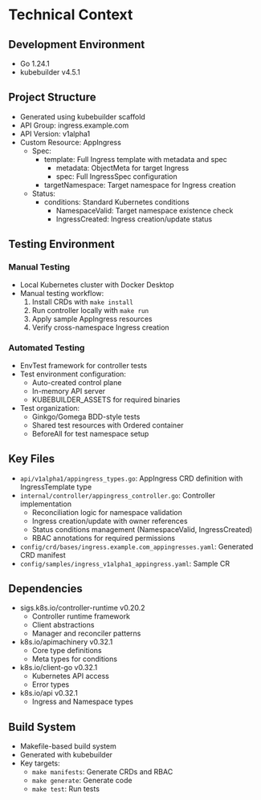 # Technical Context

## Development Environment
- Go 1.24.1
- kubebuilder v4.5.1

## Project Structure
- Generated using kubebuilder scaffold
- API Group: ingress.example.com
- API Version: v1alpha1
- Custom Resource: AppIngress
  - Spec:
    - template: Full Ingress template with metadata and spec
      - metadata: ObjectMeta for target Ingress
      - spec: Full IngressSpec configuration
    - targetNamespace: Target namespace for Ingress creation
  - Status:
    - conditions: Standard Kubernetes conditions
      - NamespaceValid: Target namespace existence check
      - IngressCreated: Ingress creation/update status

## Testing Environment
### Manual Testing
- Local Kubernetes cluster with Docker Desktop
- Manual testing workflow:
  1. Install CRDs with `make install`
  2. Run controller locally with `make run`
  3. Apply sample AppIngress resources
  4. Verify cross-namespace Ingress creation

### Automated Testing
- EnvTest framework for controller tests
- Test environment configuration:
  - Auto-created control plane
  - In-memory API server
  - KUBEBUILDER_ASSETS for required binaries
- Test organization:
  - Ginkgo/Gomega BDD-style tests
  - Shared test resources with Ordered container
  - BeforeAll for test namespace setup

## Key Files
- `api/v1alpha1/appingress_types.go`: AppIngress CRD definition with IngressTemplate type
- `internal/controller/appingress_controller.go`: Controller implementation
  - Reconciliation logic for namespace validation
  - Ingress creation/update with owner references
  - Status conditions management (NamespaceValid, IngressCreated)
  - RBAC annotations for required permissions
- `config/crd/bases/ingress.example.com_appingresses.yaml`: Generated CRD manifest
- `config/samples/ingress_v1alpha1_appingress.yaml`: Sample CR

## Dependencies
- sigs.k8s.io/controller-runtime v0.20.2
  - Controller runtime framework
  - Client abstractions
  - Manager and reconciler patterns
- k8s.io/apimachinery v0.32.1
  - Core type definitions
  - Meta types for conditions
- k8s.io/client-go v0.32.1
  - Kubernetes API access
  - Error types
- k8s.io/api v0.32.1
  - Ingress and Namespace types

## Build System
- Makefile-based build system
- Generated with kubebuilder
- Key targets:
  - `make manifests`: Generate CRDs and RBAC
  - `make generate`: Generate code
  - `make test`: Run tests
